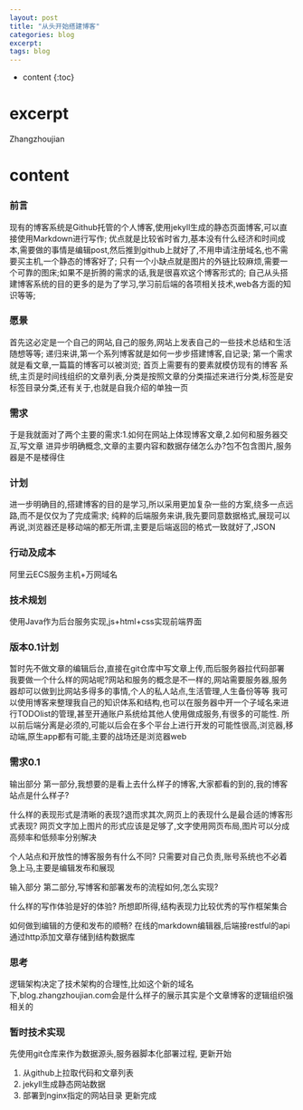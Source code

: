 ```yaml
---
layout: post
title: "从头开始搭建博客"
categories: blog
excerpt:
tags: blog
---
```


* content
{:toc}


# excerpt

Zhangzhoujian

# content

### 前言

现有的博客系统是Github托管的个人博客,使用jekyll生成的静态页面博客,可以直接使用Markdown进行写作;
优点就是比较省时省力,基本没有什么经济和时间成本,需要做的事情是编辑post,然后推到github上就好了,不用申请注册域名,也不需要买主机,一个静态的博客好了;
只有一个小缺点就是图片的外链比较麻烦,需要一个可靠的图床;如果不是折腾的需求的话,我是很喜欢这个博客形式的;
自己从头搭建博客系统的目的更多的是为了学习,学习前后端的各项相关技术,web各方面的知识等等;

### 愿景

首先这必定是一个自己的网站,自己的服务,网站上发表自己的一些技术总结和生活随想等等;
递归来讲,第一个系列博客就是如何一步步搭建博客,自记录;
第一个需求就是看文章,一篇篇的博客可以被浏览;
首页上需要有的要素就模仿现有的博客 系统,主页是时间线组织的文章列表,分类是按照文章的分类描述来进行分类,标签是安标签目录分类,还有关于,也就是自我介绍的单独一页

### 需求

于是我就面对了两个主要的需求:1.如何在网站上体现博客文章,2.如何和服务器交互,写文章
进异步明确概念,文章的主要内容和数据存储怎么办?包不包含图片,服务器是不是楼得住

### 计划

进一步明确目的,搭建博客的目的是学习,所以采用更加复杂一些的方案,绕多一点远路,而不是仅仅为了完成需求;
纯粹的后端服务来讲,我先要同意数据格式,展现可以再说,浏览器还是移动端的都无所谓,主要是后端返回的格式一致就好了,JSON

### 行动及成本

阿里云ECS服务主机+万网域名

### 技术规划

使用Java作为后台服务实现,js+html+css实现前端界面

### 版本0.1计划

暂时先不做文章的编辑后台,直接在git仓库中写文章上传,而后服务器拉代码部署
我要做一个什么样的网站呢?网站和服务的概念是不一样的,网站需要服务器,服务器却可以做到比网站多得多的事情,个人的私人站点,生活管理,人生备份等等
我可以使用博客来整理我自己的知识体系和结构,也可以在服务器中开一个子域名来进行TODOlist的管理,甚至开通账户系统给其他人使用做成服务,有很多的可能性.
所以前后端分离是必须的,可能以后会在多个平台上进行开发的可能性很高,浏览器,移动端,原生app都有可能,主要的战场还是浏览器web

### 需求0.1

输出部分
第一部分,我想要的是看上去什么样子的博客,大家都看的到的,我的博客站点是什么样子?

什么样的表现形式是清晰的表现?退而求其次,网页上的表现什么是最合适的博客形式表现?
网页文字加上图片的形式应该是足够了,文字使用网页布局,图片可以分成高频率和低频率分别解决

个人站点和开放性的博客服务有什么不同?
只需要对自己负责,账号系统也不必着急上马,主要是编辑发布和展现

输入部分
第二部分,写博客和部署发布的流程如何,怎么实现?

什么样的写作体验是好的体验?
所想即所得,结构表现力比较优秀的写作框架集合

如何做到编辑的方便和发布的顺畅?
在线的markdown编辑器,后端接restful的api通过http添加文章存储到结构数据库

### 思考

逻辑架构决定了技术架构的合理性,比如这个新的域名下,blog.zhangzhoujian.com会是什么样子的展示其实是个文章博客的逻辑组织强相关的


### 暂时技术实现

先使用git仓库来作为数据源头,服务器脚本化部署过程,
更新开始
1. 从github上拉取代码和文章列表
2. jekyll生成静态网站数据
3. 部署到nginx指定的网站目录
更新完成
